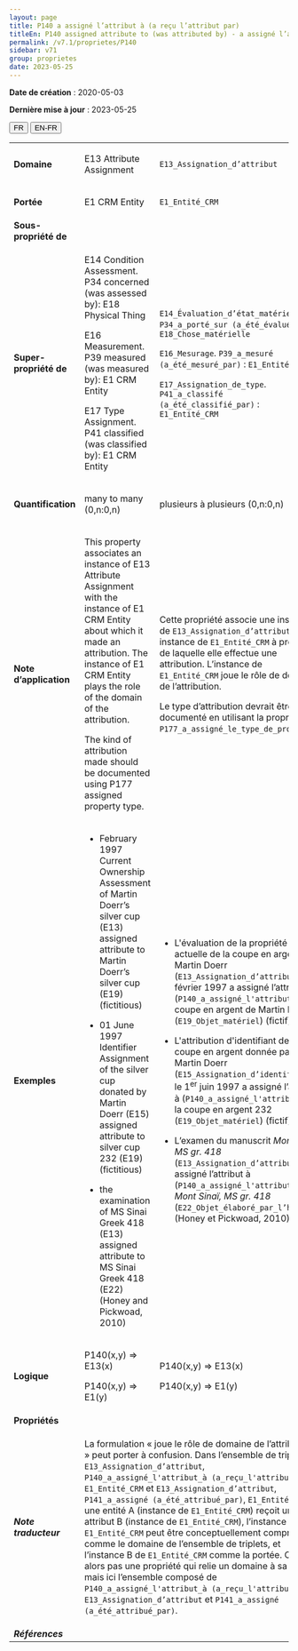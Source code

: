 ```yaml
---
layout: page
title: P140 a assigné l’attribut à (a reçu l’attribut par)
titleEn: P140 assigned attribute to (was attributed by) - a assigné l’attribut à (a reçu l’attribut par)
permalink: /v7.1/proprietes/P140
sidebar: v71
group: proprietes
date: 2023-05-25
---
```


**Date de création** : 2020-05-03

**Dernière mise à jour** : 2023-05-25

<div class="lang-buttons">
 <button id="fr" class="activate">FR</button>
 <button id="en-fr">EN-FR</button>
</div>

<table>
<tbody>
<tr>
<td><strong>Domaine</strong></td>
<td class="en">
<p>E13 Attribute Assignment</p>
</td>
<td>
<p><code class="language-plaintext highlighter-rouge">E13_Assignation_d’attribut</code></p>
</td>
</tr>
<tr>
<td><strong>Portée</strong></td>
<td class="en">
<p>E1 CRM Entity</p>
</td>
<td>
<p><code class="language-plaintext highlighter-rouge">E1_Entité_CRM</code></p>
</td>
</tr>
<tr>
<td><strong>Sous-propriété de</strong></td>
<td class="en">
</td>
<td>
</td>
</tr>
<tr>
<td><strong>Super-propriété de</strong></td>
<td class="en">
<p>E14 Condition Assessment. P34 concerned (was assessed by): E18 Physical Thing</p>
<p>E16 Measurement. P39 measured (was measured by): E1 CRM Entity</p>
<p>E17 Type Assignment. P41 classified (was classified by): E1 CRM Entity</p>
</td>
<td>
<p><code class="language-plaintext highlighter-rouge">E14_Évaluation_d’état_matériel</code>. <code class="language-plaintext highlighter-rouge">P34_a_porté_sur (a_été_évalué_par)</code> : <code class="language-plaintext highlighter-rouge">E18_Chose_matérielle</code></p>
<p><code class="language-plaintext highlighter-rouge">E16_Mesurage</code>. <code class="language-plaintext highlighter-rouge">P39_a_mesuré (a_été_mesuré_par)</code> : <code class="language-plaintext highlighter-rouge">E1_Entité_CRM</code></p>
<p><code class="language-plaintext highlighter-rouge">E17_Assignation_de_type</code>. <code class="language-plaintext highlighter-rouge">P41_a_classifé (a_été_classifié_par)</code> : <code class="language-plaintext highlighter-rouge">E1_Entité_CRM</code> </p>
</td>
</tr>
<tr>
<td><strong>Quantification</strong></td>
<td class="en">
<p>many to many (0,n:0,n)</p>
</td>
<td>
<p>plusieurs à plusieurs (0,n:0,n)</p>
</td>
</tr>
<tr>
<td><strong>Note d’application</strong></td>
<td class="en">
<p>This property associates an instance of E13 Attribute Assignment with the instance of E1 CRM Entity about which it made an attribution. The instance of E1 CRM Entity plays the role of the domain of the attribution.</p>
<p>The kind of attribution made should be documented using P177 assigned property type.</p>
</td>
<td>
<p>Cette propriété associe une instance de <code class="language-plaintext highlighter-rouge">E13_Assignation_d’attribut</code> à une instance de <code class="language-plaintext highlighter-rouge">E1_Entité_CRM</code> à propos de laquelle elle effectue une attribution. L’instance de <code class="language-plaintext highlighter-rouge">E1_Entité_CRM</code> joue le rôle de domaine de l’attribution.</p>
<p>Le type d’attribution devrait être documenté en utilisant la propriété <code class="language-plaintext highlighter-rouge">P177_a_assigné_le_type_de_propriété</code>.</p>
</td>
</tr>
<tr>
<td><strong>Exemples</strong></td>
<td class="en">
<ul>
<li><p>February 1997 Current Ownership Assessment of Martin Doerr’s silver cup (E13) assigned attribute to Martin Doerr’s silver cup (E19) (fictitious)</p>
</li>
<li><p>01 June 1997 Identifier Assignment of the silver cup donated by Martin Doerr (E15) assigned attribute to silver cup 232 (E19) (fictitious)</p>
</li>
<li><p>the examination of MS Sinai Greek 418 (E13) assigned attribute to MS Sinai Greek 418 (E22) (Honey and Pickwoad, 2010)</p>
</li>
</ul>
</td>
<td>
<ul>
<li><p>L'évaluation de la propriété actuelle de la coupe en argent de Martin Doerr (<code class="language-plaintext highlighter-rouge">E13_Assignation_d’attribut</code>) en février 1997 a assigné l’attribut à (<code class="language-plaintext highlighter-rouge">P140_a_assigné_l'attribut_à</code>) la coupe en argent de Martin Doerr (<code class="language-plaintext highlighter-rouge">E19_Objet_matériel</code>) (fictif)</p>
</li>
<li><p>L'attribution d'identifiant de la coupe en argent donnée par Martin Doerr (<code class="language-plaintext highlighter-rouge">E15_Assignation_d’identifiant</code>) le 1<sup>er</sup> juin 1997 a assigné l’attribut à (<code class="language-plaintext highlighter-rouge">P140_a_assigné_l'attribut_à</code>) la coupe en argent 232 (<code class="language-plaintext highlighter-rouge">E19_Objet_matériel</code>) (fictif)</p>
</li>
<li><p>L’examen du manuscrit <em>Mont Sinaï, MS gr. 418</em> (<code class="language-plaintext highlighter-rouge">E13_Assignation_d’attribut</code>) a assigné l’attribut à (<code class="language-plaintext highlighter-rouge">P140_a_assigné_l'attribut_à</code>) <em>Mont Sinaï, MS gr. 418</em> (<code class="language-plaintext highlighter-rouge">E22_Objet_élaboré_par_l’humain</code>) (Honey et Pickwoad, 2010)</p>
</li>
</ul>
</td>
</tr>
<tr>
<td><strong>Logique</strong></td>
<td class="en">
<p>P140(x,y) ⇒ E13(x)</p>
<p>P140(x,y) ⇒ E1(y)</p>
</td>
<td>
<p>P140(x,y) ⇒ E13(x)</p>
<p>P140(x,y) ⇒ E1(y)</p>
</td>
</tr>
<tr>
<td><strong>Propriétés</strong></td>
<td class="en">
</td>
<td>
</td>
</tr>
<tr>
<td><strong><em>Note traducteur</em></strong></td>
<td colspan="2">
<p>La formulation « joue le rôle de domaine de l’attribution » peut porter à confusion. Dans l’ensemble de triplets <code class="language-plaintext highlighter-rouge">E13_Assignation_d’attribut</code>, <code class="language-plaintext highlighter-rouge">P140_a_assigné_l'attribut_à (a_reçu_l'attribut_par)</code>, <code class="language-plaintext highlighter-rouge">E1_Entité_CRM</code> et <code class="language-plaintext highlighter-rouge">E13_Assignation_d’attribut</code>, <code class="language-plaintext highlighter-rouge">P141_a_assigné (a_été_attribué_par)</code>, <code class="language-plaintext highlighter-rouge">E1_Entité_CRM</code> où une entité A (instance de <code class="language-plaintext highlighter-rouge">E1_Entité_CRM</code>) reçoit un attribut B (instance de <code class="language-plaintext highlighter-rouge">E1_Entité_CRM</code>), l’instance A de <code class="language-plaintext highlighter-rouge">E1_Entité_CRM</code> peut être conceptuellement comprise comme le domaine de l’ensemble de triplets, et l’instance B de <code class="language-plaintext highlighter-rouge">E1_Entité_CRM</code> comme la portée. Ce n’est alors pas une propriété qui relie un domaine à sa portée, mais ici l’ensemble composé de <code class="language-plaintext highlighter-rouge">P140_a_assigné_l'attribut_à (a_reçu_l'attribut_par)</code>, <code class="language-plaintext highlighter-rouge">E13_Assignation_d’attribut</code> et <code class="language-plaintext highlighter-rouge">P141_a_assigné (a_été_attribué_par)</code>.</p>
</td>
</tr>
<tr>
<td><strong><em>Références</em></strong></td>
<td colspan="2">
</td>
</tr>
</tbody>
</table>
